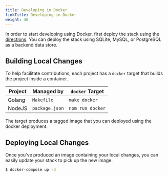 ```yaml
---
title: Developing in Docker
linkTitle: Developing in Docker
weight: 40
---
```


In order to start developing using Docker, first deploy the stack using the [directions](/docs/deployment/docker/).
You can deploy the stack using SQLite, MySQL, or PostgreSQL as a backend data store.

## Building Local Changes

To help facilitate contributions, each project has a `docker` target that builds the project inside a container.

| Project | Managed by | `docker` Target |
|---|---|---|
| Golang | `Makefile` | `make docker` |
| NodeJS | `package.json` | `npm run docker` |

The target produces a tagged image that you can deployed using the docker deployment.

## Deploying Local Changes

Once you've produced an image containing your local changes, you can easily update your stack to pick up the new image.

```bash
$ docker-compose up -d
```
